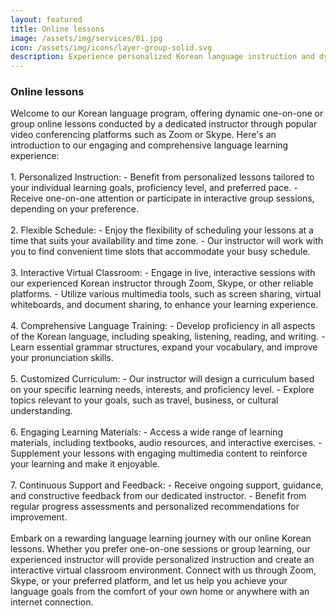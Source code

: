 ```yaml
---
layout: featured
title: Online lessons 
image: /assets/img/services/01.jpg
icon: /assets/img/icons/layer-group-solid.svg
description: Experience personalized Korean language instruction and dynamic group learning in our online lessons conducted by a dedicated instructor through platforms like Zoom or Skype.
---
```


<div class="row">
    <div class="col-md-12">
        <div class="service-details mb-40">
            <h3>Online lessons </h3>
            <p>
Welcome to our Korean language program, offering dynamic one-on-one or group online lessons conducted by a dedicated instructor through popular video conferencing platforms such as Zoom or Skype. Here's an introduction to our engaging and comprehensive language learning experience:
<br> <br>
1. Personalized Instruction:
   - Benefit from personalized lessons tailored to your individual learning goals, proficiency level, and preferred pace.
   - Receive one-on-one attention or participate in interactive group sessions, depending on your preference.
<br> <br>
2. Flexible Schedule:
   - Enjoy the flexibility of scheduling your lessons at a time that suits your availability and time zone.
   - Our instructor will work with you to find convenient time slots that accommodate your busy schedule.
<br> <br>
3. Interactive Virtual Classroom:
   - Engage in live, interactive sessions with our experienced Korean instructor through Zoom, Skype, or other reliable platforms.
   - Utilize various multimedia tools, such as screen sharing, virtual whiteboards, and document sharing, to enhance your learning experience.
<br> <br>
4. Comprehensive Language Training:
   - Develop proficiency in all aspects of the Korean language, including speaking, listening, reading, and writing.
   - Learn essential grammar structures, expand your vocabulary, and improve your pronunciation skills.
<br> <br>
5. Customized Curriculum:
   - Our instructor will design a curriculum based on your specific learning needs, interests, and proficiency level.
   - Explore topics relevant to your goals, such as travel, business, or cultural understanding.
<br> <br>
6. Engaging Learning Materials:
   - Access a wide range of learning materials, including textbooks, audio resources, and interactive exercises.
   - Supplement your lessons with engaging multimedia content to reinforce your learning and make it enjoyable.
<br> <br>
7. Continuous Support and Feedback:
   - Receive ongoing support, guidance, and constructive feedback from our dedicated instructor.
   - Benefit from regular progress assessments and personalized recommendations for improvement.
<br> <br>
Embark on a rewarding language learning journey with our online Korean lessons. Whether you prefer one-on-one sessions or group learning, our experienced instructor will provide personalized instruction and create an interactive virtual classroom environment. Connect with us through Zoom, Skype, or your preferred platform, and let us help you achieve your language goals from the comfort of your own home or anywhere with an internet connection.
</p>
        </div>
    </div>
</div>
